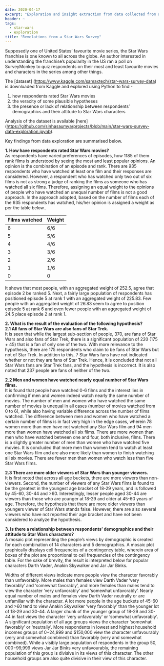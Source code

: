 ```yaml
---
date: 2020-04-17
excerpt: "Exploration and insight extraction from data collected from a Star Wars survey"
header: ~
tags:
  - star-wars
  - exploration
title: "Revelations from a Star Wars Survey"
---
```


Supposedly one of United States’ favourite movie series, the Star Wars franchise is one known to all across the globe. An author interested in understanding the franchise’s popularity in the US ran a poll on SurveyMonkey to quiz respondents on their most and least favourite movies and characters in the series among other things.  

The [dataset]  (https://www.kaggle.com/samaxtech/star-wars-survey-data) is downloaded from Kaggle and explored using Python to find -
1. how respondents rated Star Wars movies
2. the veracity of some plausible hypotheses
3. the presence or lack of relationship between respondents’ demographics and their attitude to Star Wars characters  

Analysis of the dataset is available [here] (https://github.com/sinhasaumya/projects/blob/main/star-wars-survey-data-exploration.ipynb).

Key findings from data exploration are summarised below.

**1. How have respondents rated Star Wars movies?**  
As respondents have varied preferences of episodes, how 1185 of them rank films is understood by seeing the most and least popular opinions. An opinion is the combination of an episode and rank. There are 935 respondents who have watched at least one film and their responses are considered. However, a respondent who has watched only two out of six films is not as strong a judge of ranking the films as someone who has watched all six films. Therefore, assigning an equal weight to the opinions of people who have watched an unequal number of films is not a good approach. In the approach adopted, based on the number of films each of the 935 respondents has watched, his/her opinion is assigned a weight as per the table below..

Films watched | Weight
------------- | -------------
6             | 6/6
5             | 5/6
4             | 4/6
3             | 3/6
2             | 2/6
1             | 1/6
0             | 0

It shows that most people, with an aggregated weight of 252.5, agree that episode 2 be ranked 5. Next, a fairly large population of respondents has positioned episode 5 at rank 1 with an aggregated weight of 225.83. Few people with an aggregated weight of 26.83 seem to agree to position episode 5 at rank 6 and even fewer people with an aggregated weight of 24.5 place episode 2 at rank 1.

**2. What is the result of the evaluation of the following hypothesis?**  
**2.1 All fans of Star Wars are also fans of Star Trek.**  
It is seen that while the largest sub-section of people, 370, are fans of Star Wars and also fans of Star Trek, there is a significant population of 220 (175 + 45) that is a fan of only one of the two. With more relevance to the hypothesis, there are 175 respondents who claim to be fans of Star Wars but not of Star Trek. In addition to this, 7 Star Wars fans have not indicated whether or not they are fans of Star Trek. Hence, it is concluded that not all Star Wars fans are Star Trek fans, and the hypothesis is incorrect. It is also noted that 237 people are fans of neither of the two. 

**2.2 Men and women have watched nearly equal number of Star Wars films.**  
It is found that people have watched 0-6 films and the interest lies in confirming if men and women indeed watch nearly the same number of movies. The number of men and women who have watched the same number of movies is unequal in all cases (number of movies watched from 0 to 6), while also having variable difference across the number of films watched. The difference between men and women who have watched a certain number of films is in fact very high in the edge cases, wherein 78 women more than men have not watched any Star Wars film and 94 men more than women have watched all six films. There are more women than men who have watched between one and four, both inclusive, films. There is a slightly greater number of men than women who have watched five movies. It is concluded that more men than women tend to watch at least one Star Wars film and are also more likely than women to finish watching all six movies. There are fewer men than women who watch less than five Star Wars films. 

**2.3 There are more older viewers of Star Wars than younger viewers.**  
It is first noted that across all age buckets, there are more viewers than non-viewers. Second, the number of viewers of any Star Wars films is found to be the greatest in the youngest age bracket of 18-29 years, and is followed by 45-60, 30-44 and >60. Interestingly, lesser people aged 30-44 are viewers than those who are younger at 18-29 and older at 45-60 years of age. Therefore, the hypothesis that there are more older viewers than youngers viewer of Star Wars stands false. However, there are also several viewers who have not reported their age bracket and have not been considered to analyze the hypothesis. 

**3. Is there a relationship between respondents’ demographics and their attitude to Star Wars characters?**  
A mosaic plot representing the people’s views by demographic is created for each combination of 14 characters and 5 demographics. A mosaic plot graphically displays cell frequencies of a contingency table, wherein area of boxes of the plot are proportional to cell frequencies of the contingency table. For the sake of brevity, the result is interpreted below for popular characters Darth Vader, Anakin Skywalker and Jar Jar Binks. 

Widths of different views indicate more people view the character favorably than unfavorably. More males than females view Darth Vader ‘very favorably’ and ‘somewhat favorably’, and more females than males tend to view the character ‘very unfavorably’ and ‘somewhat unfavorably’. Nearly equal number of males and females view Darth Vader neutrally or are unfamiliar with the character. 
A lot more people in the age buckets of 45-60 and >60 tend to view Anakin Skywalker ‘very favorably’ than the younger lot of 18-29 and 30-44. A larger chunk of the younger group of 18-29 and 30-44 in fact views the character ‘very unfavorably’ or ‘somewhat unfavorably’. A significant population of all age groups views the character ‘somewhat favorably’ or ‘neutrally’. More respondents in lowest and highest household incomes groups of $0-$24,999 and $150,000 view the character unfavourably (very and somewhat combined) than favorably (very and somewhat combined). While a visibly large population of respondents in the group $50,000-$99,999 views Jar Jar Binks very unfavourably, the remaining population of this group is divisive in its views of this character. The other household groups are also quite divisive in their view of this character. 